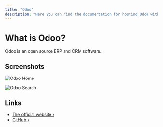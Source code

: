 ```yaml
---
title: "Odoo"
description: "Here you can find the documentation for hosting Odoo with Coolify."
---
```


# What is Odoo?
Odoo is an open source ERP and CRM software.

## Screenshots

![Odoo Home](https://odoocdn.com/openerp_website/static/src/img/apps/home/speed_4.webp)

![Odoo Search](https://odoocdn.com/openerp_website/static/src/img/apps/home/ctrl-k-630.gif)

## Links

- [The official website ›](https://www.odoo.com/)
- [GitHub ›](https://github.com/odoo/odoo)
